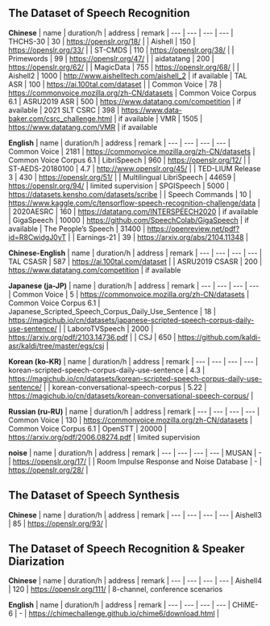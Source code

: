 ## The Dataset of Speech Recognition

**Chinese**
| name | duration/h | address | remark
| --- | --- | --- | ---
| THCHS-30 | 30 | https://openslr.org/18/ |
| Aishell | 150 | https://openslr.org/33/ |
| ST-CMDS | 110 | https://openslr.org/38/ |
| Primewords | 99 | https://openslr.org/47/ |
| aidatatang | 200 | https://openslr.org/62/ |
| MagicData | 755 | https://openslr.org/68/ |
| Aishell2 | 1000 | http://www.aishelltech.com/aishell_2 | if available
| TAL ASR | 100 | https://ai.100tal.com/dataset |
| Common Voice | 78 | https://commonvoice.mozilla.org/zh-CN/datasets | Common Voice Corpus 6.1 
| ASRU2019 ASR | 500 | https://www.datatang.com/competition | if available
| 2021 SLT CSRC | 398 | https://www.data-baker.com/csrc_challenge.html | if available
| VMR | 1505 | https://www.datatang.com/VMR | if available


**English**
| name | duration/h | address | remark
| --- | --- | --- | ---
| Common Voice | 2181 | https://commonvoice.mozilla.org/zh-CN/datasets | Common Voice Corpus 6.1 
| LibriSpeech | 960 | https://openslr.org/12/ | 
| ST-AEDS-20180100 | 4.7 | http://www.openslr.org/45/ |
| TED-LIUM Release 3 | 430 | https://openslr.org/51/ |
| Multilingual LibriSpeech | 44659 | https://openslr.org/94/ | limited supervision
| SPGISpeech | 5000 | https://datasets.kensho.com/datasets/scribe | 
| Speech Commands | 10 | https://www.kaggle.com/c/tensorflow-speech-recognition-challenge/data | 
| 2020AESRC | 160 | https://datatang.com/INTERSPEECH2020 | if available
| GigaSpeech | 10000 | https://github.com/SpeechColab/GigaSpeech | if available
| The People’s Speech | 31400 | https://openreview.net/pdf?id=R8CwidgJ0yT |
| Earnings-21 | 39 | https://arxiv.org/abs/2104.11348 |



**Chinese-English**
| name | duration/h | address | remark
| --- | --- | --- | --- 
| TAL CSASR | 587 | https://ai.100tal.com/dataset |
| ASRU2019 CSASR | 200 | https://www.datatang.com/competition | if available


**Japanese (ja-JP)**
| name | duration/h | address | remark
| --- | --- | --- | ---
| Common Voice | 5 | https://commonvoice.mozilla.org/zh-CN/datasets | Common Voice Corpus 6.1 
| Japanese_Scripted_Speech_Corpus_Daily_Use_Sentence | 18 | https://magichub.io/cn/datasets/japanese-scripted-speech-corpus-daily-use-sentence/ | 
| LaboroTVSpeech | 2000 | https://arxiv.org/pdf/2103.14736.pdf | 
| CSJ | 650 | https://github.com/kaldi-asr/kaldi/tree/master/egs/csj |



**Korean (ko-KR)**
| name | duration/h | address | remark
| --- | --- | --- | ---
| korean-scripted-speech-corpus-daily-use-sentence | 4.3 | https://magichub.io/cn/datasets/korean-scripted-speech-corpus-daily-use-sentence/ | 
| korean-conversational-speech-corpus | 5.22 | https://magichub.io/cn/datasets/korean-conversational-speech-corpus/ |



**Russian (ru-RU)**
| name | duration/h | address | remark
| --- | --- | --- | ---
| Common Voice | 130 | https://commonvoice.mozilla.org/zh-CN/datasets | Common Voice Corpus 6.1 
| OpenSTT | 20000 | https://arxiv.org/pdf/2006.08274.pdf | limited supervision



**noise**
| name | duration/h | address | remark
| --- | --- | --- | ---
| MUSAN | - | https://openslr.org/17/ |
| Room Impulse Response and Noise Database | - | https://openslr.org/28/ | 

   
## The Dataset of Speech Synthesis

**Chinese**
| name | duration/h | address | remark
| --- | --- | --- | ---
| Aishell3 | 85 | https://openslr.org/93/ | 


## The Dataset of Speech Recognition & Speaker Diarization
**Chinese**
| name | duration/h | address | remark
| --- | --- | --- | ---
| Aishell4 | 120 | https://openslr.org/111/ | 8-channel, conference scenarios

**English**
| name | duration/h | address | remark
| --- | --- | --- | ---
| CHiME-6 | - | https://chimechallenge.github.io/chime6/download.html |



